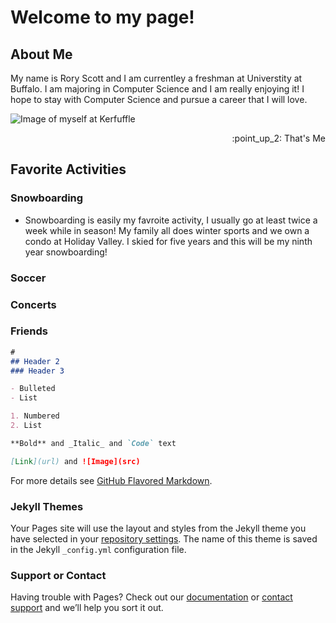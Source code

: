 # Welcome to my page!

## About Me
My name is Rory Scott and I am currentley a freshman at Universtity at Buffalo. I am majoring in Computer Science and I am really enjoying it! I hope to stay with Computer Science and pursue a career that I will love.

![Image of myself at Kerfuffle](http://imgur.com/tLDDfch.png)
<div style="text-align: right"> :point_up_2: That's Me</div>

## Favorite Activities

### Snowboarding
  - Snowboarding is easily my favroite activity, I usually go at least twice a week while in season! My family all does winter sports and we own a condo at Holiday Valley. I skied for five years and this  will be my ninth year snowboarding!
### Soccer

### Concerts

### Friends
```markdown
#
## Header 2
### Header 3

- Bulleted
- List

1. Numbered
2. List

**Bold** and _Italic_ and `Code` text

[Link](url) and ![Image](src)
```

For more details see [GitHub Flavored Markdown](https://guides.github.com/features/mastering-markdown/).

### Jekyll Themes

Your Pages site will use the layout and styles from the Jekyll theme you have selected in your [repository settings](https://github.com/RoryScott/roryscott.github.io/settings). The name of this theme is saved in the Jekyll `_config.yml` configuration file.

### Support or Contact

Having trouble with Pages? Check out our [documentation](https://help.github.com/categories/github-pages-basics/) or [contact support](https://github.com/contact) and we’ll help you sort it out.
